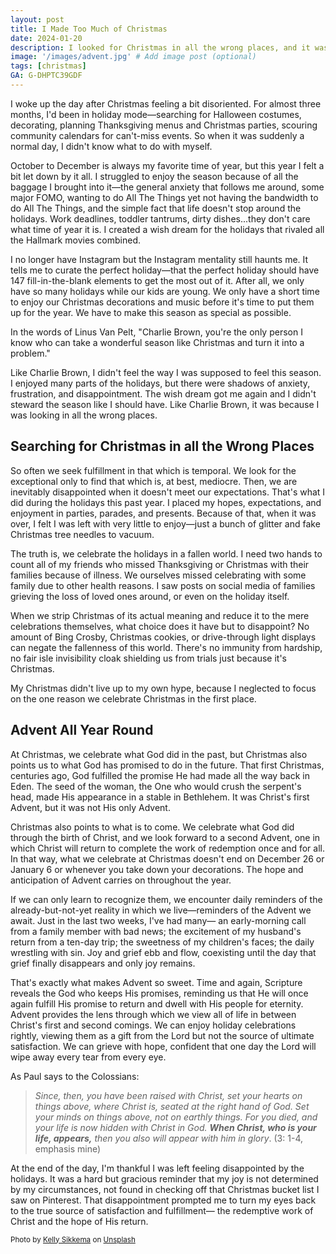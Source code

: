 ```yaml
---
layout: post
title: I Made Too Much of Christmas
date: 2024-01-20
description: I looked for Christmas in all the wrong places, and it was a gracious reminder of why we celebrate Advent in the first place. 
image: '/images/advent.jpg' # Add image post (optional)
tags: [christmas]
GA: G-DHPTC39GDF
---
```


I woke up the day after Christmas feeling a bit disoriented. For almost three months, I'd been in holiday mode—searching for Halloween costumes, decorating, planning Thanksgiving menus and Christmas parties, scouring community calendars for can't-miss events. So when it was suddenly a normal day, I didn't know what to do with myself. 

October to December is always my favorite time of year, but this year I felt a bit let down by it all. I struggled to enjoy the season because of all the baggage I brought into it—the general anxiety that follows me around, some major FOMO, wanting to do All The Things yet not having the bandwidth to do All The Things, and the simple fact that life doesn't stop around the holidays. Work deadlines, toddler tantrums, dirty dishes...they don't care what time of year it is. I created a wish dream for the holidays that rivaled all the Hallmark movies combined.

I no longer have Instagram but the Instagram mentality still haunts me. It tells me to curate the perfect holiday—that the perfect holiday should have 147 fill-in-the-blank elements to get the most out of it. After all, we only have so many holidays while our kids are young. We only have a short time to enjoy our Christmas decorations and music before it's time to put them up for the year. We have to make this season as special as possible.

In the words of Linus Van Pelt, "Charlie Brown, you're the only person I know who can take a wonderful season like Christmas and turn it into a problem."

Like Charlie Brown, I didn't feel the way I was supposed to feel this season. I enjoyed many parts of the holidays, but there were shadows of anxiety, frustration, and disappointment. The wish dream got me again and I didn't steward the season like I should have. Like Charlie Brown, it was because I was looking in all the wrong places. 

## Searching for Christmas in all the Wrong Places

So often we seek fulfillment in that which is temporal. We look for the exceptional only to find that which is, at best, mediocre. Then, we are inevitably disappointed when it doesn't meet our expectations. That's what I did during the holidays this past year. I placed my hopes, expectations, and enjoyment in parties, parades, and presents. Because of that, when it was over, I felt I was left with very little to enjoy—just a bunch of glitter and fake Christmas tree needles to vacuum.

The truth is, we celebrate the holidays in a fallen world. I need two hands to count all of my friends who missed Thanksgiving or Christmas with their families because of illness. We ourselves missed celebrating with some family due to other health reasons. I saw posts on social media of families grieving the loss of loved ones around, or even on the holiday itself. 

When we strip Christmas of its actual meaning and reduce it to the mere celebrations themselves, what choice does it have but to disappoint? No amount of Bing Crosby, Christmas cookies, or drive-through light displays can negate the fallenness of this world. There's no immunity from hardship, no fair isle invisibility cloak shielding us from trials just because it's Christmas. 

My Christmas didn't live up to my own hype, because I neglected to focus on the one reason we celebrate Christmas in the first place. 

## Advent All Year Round

At Christmas, we celebrate what God did in the past, but Christmas also points us to what God has promised to do in the future. That first Christmas, centuries ago, God fulfilled the promise He had made all the way back in Eden. The seed of the woman, the One who would crush the serpent's head, made His appearance in a stable in Bethlehem. It was Christ's first Advent, but it was not His only Advent.

Christmas also points to what is to come. We celebrate what God did through the birth of Christ, and we look forward to a second Advent, one in which Christ will return to complete the work of redemption once and for all. In that way, what we celebrate at Christmas doesn't end on December 26 or January 6 or whenever you take down your decorations. The hope and anticipation of Advent carries on throughout the year.

If we can only learn to recognize them, we encounter daily reminders of the already-but-not-yet reality in which we live—reminders of the Advent we await. Just in the last two weeks, I've had many— an early-morning call from a family member with bad news; the excitement of my husband's return from a ten-day trip; the sweetness of my children's faces; the daily wrestling with sin. Joy and grief ebb and flow, coexisting until the day that grief finally disappears and only joy remains.  

That's exactly what makes Advent so sweet. Time and again, Scripture reveals the God who keeps His promises, reminding us that He will once again fulfill His promise to return and dwell with His people for eternity. Advent provides the lens through which we view all of life in between Christ's first and second comings. We can enjoy holiday celebrations rightly, viewing them as a gift from the Lord but not the source of ultimate satisfaction. We can grieve with hope, confident that one day the Lord will wipe away every tear from every eye. 

As Paul says to the Colossians: 

>*Since, then, you have been raised with Christ, set your hearts on things above, where Christ is, seated at the right hand of God. Set your minds on things above, not on earthly things. For you died, and your life is now hidden with Christ in God. **When Christ, who is your life, appears,** then you also will appear with him in glory*. (3: 1-4, emphasis mine)

At the end of the day, I'm thankful I was left feeling disappointed by the holidays. It was a hard but gracious reminder that my joy is not determined by my circumstances, not found in checking off that Christmas bucket list I saw on Pinterest. That disappointment prompted me to turn my eyes back to the true source of satisfaction and fulfillment— the redemptive work of Christ and the hope of His return.

<sub>Photo by <a href="https://unsplash.com/@kellysikkema?utm_content=creditCopyText&utm_medium=referral&utm_source=unsplash">Kelly Sikkema</a> on <a href="https://unsplash.com/photos/the-nativity-of-christ-themed-wooden-christmas-ornament-57_H5y498Yk?utm_content=creditCopyText&utm_medium=referral&utm_source=unsplash">Unsplash</a></sub>
  
